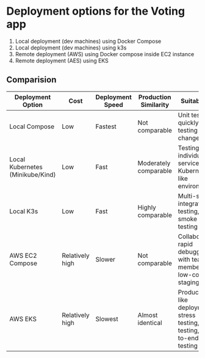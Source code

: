 # Deployment options for the Voting app

1. Local deployment (dev machines) using Docker Compose
2. Local deployment (dev machines) using k3s
3. Remote deployment (AWS) using Docker compose inside EC2 instance
4. Remote deployment (AES) using EKS

## Comparision

| Deployment Option                | Cost            | Deployment Speed | Production Similarity | Suitable for                                                                  |
|----------------------------------|-----------------|------------------|-----------------------|-------------------------------------------------------------------------------|
| Local Compose                    | Low             | Fastest          | Not comparable        | Unit testing, quickly testing minor changes                                   |
| Local Kubernetes (Minikube/Kind) | Low             | Fast             | Moderately comparable | Testing individual services in a Kubernetes-like environment                  |
| Local K3s                        | Low             | Fast             | Highly comparable     | Multi-service integration testing, smoke testing                              |
| AWS EC2 Compose                  | Relatively high | Slower           | Not comparable        | Collaboration, rapid debugging with team members, low-cost staging            |
| AWS EKS                          | Relatively high | Slowest          | Almost identical      | Production-like deployments, stress testing, load testing, end-to-end testing |
